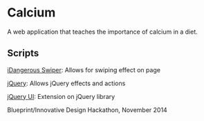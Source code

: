 Calcium
=======
A web application that teaches the importance of calcium in a diet.

Scripts
-------
[iDangerous Swiper](http://www.idangero.us/sliders/swiper/api.php): Allows for swiping effect on page

[jQuery](http://www.jquery.com): Allows jQuery effects and actions 

[jQuery UI](http://www.jqueryui.com): Extension on jQuery library

Blueprint/Innovative Design Hackathon, November 2014